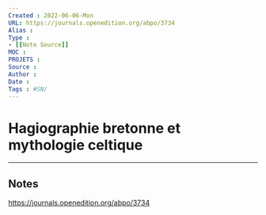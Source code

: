 ```yaml
---
Created : 2022-06-06-Mon
URL: https://journals.openedition.org/abpo/3734
Alias :
Type : 
- [[Note Source]]
MOC : 
PROJETS :
Source :
Author :
Date :
Tags : #SN/
---
```


# Hagiographie bretonne et mythologie celtique


***

## Notes
https://journals.openedition.org/abpo/3734